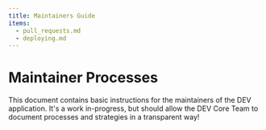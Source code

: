 ```yaml
---
title: Maintainers Guide
items:
  - pull_requests.md
  - deploying.md
---
```


# Maintainer Processes

This document contains basic instructions for the maintainers of the DEV
application. It's a work in-progress, but should allow the DEV Core Team to
document processes and strategies in a transparent way!
